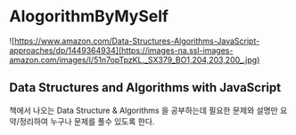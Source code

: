 # AlogorithmByMySelf

![https://www.amazon.com/Data-Structures-Algorithms-JavaScript-approaches/dp/1449364934](https://images-na.ssl-images-amazon.com/images/I/51n7opTpzKL._SX379_BO1,204,203,200_.jpg)

## Data Structures and Algorithms with JavaScript 
책에서 나오는 Data Structure & Algorithms 을 공부하는데 필요한 문제와 설명만 요약/정리하여
누구나 문제를 풀수 있도록 한다.
